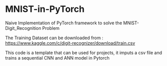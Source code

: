 # MNIST-in-PyTorch
Naive Implementation of PyTorch framework to solve the MNIST-Digit_Recognition Problem

The Training Dataset can be downloaded from : https://www.kaggle.com/c/digit-recognizer/download/train.csv

This code is a template that can be used for projects, it imputs a csv file and trains a sequential CNN and ANN model in Pytorch  
